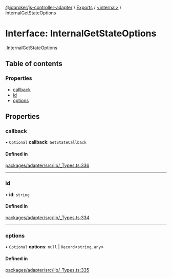 [@iobroker/js-controller-adapter](../README.md) / [Exports](../modules.md) / [<internal\>](../modules/internal_.md) / InternalGetStateOptions

# Interface: InternalGetStateOptions

[<internal>](../modules/internal_.md).InternalGetStateOptions

## Table of contents

### Properties

- [callback](internal_.InternalGetStateOptions.md#callback)
- [id](internal_.InternalGetStateOptions.md#id)
- [options](internal_.InternalGetStateOptions.md#options)

## Properties

### callback

• `Optional` **callback**: `GetStateCallback`

#### Defined in

[packages/adapter/src/lib/_Types.ts:336](https://github.com/ioBroker/ioBroker.js-controller/blob/deec19ee/packages/adapter/src/lib/_Types.ts#L336)

___

### id

• **id**: `string`

#### Defined in

[packages/adapter/src/lib/_Types.ts:334](https://github.com/ioBroker/ioBroker.js-controller/blob/deec19ee/packages/adapter/src/lib/_Types.ts#L334)

___

### options

• `Optional` **options**: ``null`` \| `Record`<`string`, `any`\>

#### Defined in

[packages/adapter/src/lib/_Types.ts:335](https://github.com/ioBroker/ioBroker.js-controller/blob/deec19ee/packages/adapter/src/lib/_Types.ts#L335)
